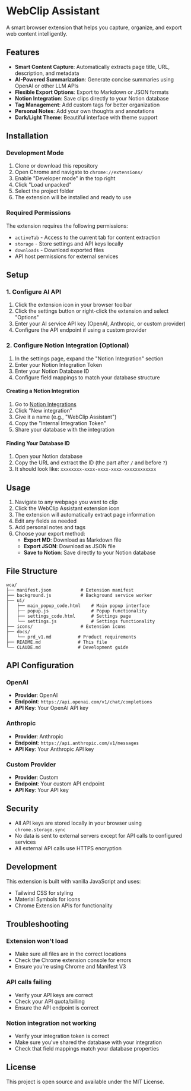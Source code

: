 # WebClip Assistant

A smart browser extension that helps you capture, organize, and export web content intelligently.

## Features

- **Smart Content Capture**: Automatically extracts page title, URL, description, and metadata
- **AI-Powered Summarization**: Generate concise summaries using OpenAI or other LLM APIs
- **Flexible Export Options**: Export to Markdown or JSON formats
- **Notion Integration**: Save clips directly to your Notion database
- **Tag Management**: Add custom tags for better organization
- **Personal Notes**: Add your own thoughts and annotations
- **Dark/Light Theme**: Beautiful interface with theme support

## Installation

### Development Mode

1. Clone or download this repository
2. Open Chrome and navigate to `chrome://extensions/`
3. Enable "Developer mode" in the top right
4. Click "Load unpacked"
5. Select the project folder
6. The extension will be installed and ready to use

### Required Permissions

The extension requires the following permissions:
- `activeTab` - Access to the current tab for content extraction
- `storage` - Store settings and API keys locally
- `downloads` - Download exported files
- API host permissions for external services

## Setup

### 1. Configure AI API

1. Click the extension icon in your browser toolbar
2. Click the settings button or right-click the extension and select "Options"
3. Enter your AI service API key (OpenAI, Anthropic, or custom provider)
4. Configure the API endpoint if using a custom provider

### 2. Configure Notion Integration (Optional)

1. In the settings page, expand the "Notion Integration" section
2. Enter your Notion Integration Token
3. Enter your Notion Database ID
4. Configure field mappings to match your database structure

#### Creating a Notion Integration

1. Go to [Notion Integrations](https://www.notion.so/my-integrations)
2. Click "New integration"
3. Give it a name (e.g., "WebClip Assistant")
4. Copy the "Internal Integration Token"
5. Share your database with the integration

#### Finding Your Database ID

1. Open your Notion database
2. Copy the URL and extract the ID (the part after `/` and before `?`)
3. It should look like: `xxxxxxxx-xxxx-xxxx-xxxx-xxxxxxxxxxxx`

## Usage

1. Navigate to any webpage you want to clip
2. Click the WebClip Assistant extension icon
3. The extension will automatically extract page information
4. Edit any fields as needed
5. Add personal notes and tags
6. Choose your export method:
   - **Export MD**: Download as Markdown file
   - **Export JSON**: Download as JSON file
   - **Save to Notion**: Save directly to your Notion database

## File Structure

```
wca/
├── manifest.json           # Extension manifest
├── background.js           # Background service worker
├── ui/
│   ├── main_popup_code.html    # Main popup interface
│   ├── popup.js                # Popup functionality
│   ├── settings_code.html      # Settings page
│   └── settings.js             # Settings functionality
├── icons/                  # Extension icons
├── docs/
│   └── prd_v1.md          # Product requirements
├── README.md              # This file
└── CLAUDE.md              # Development guide
```

## API Configuration

### OpenAI
- **Provider**: OpenAI
- **Endpoint**: `https://api.openai.com/v1/chat/completions`
- **API Key**: Your OpenAI API key

### Anthropic
- **Provider**: Anthropic
- **Endpoint**: `https://api.anthropic.com/v1/messages`
- **API Key**: Your Anthropic API key

### Custom Provider
- **Provider**: Custom
- **Endpoint**: Your custom API endpoint
- **API Key**: Your API key

## Security

- All API keys are stored locally in your browser using `chrome.storage.sync`
- No data is sent to external servers except for API calls to configured services
- All external API calls use HTTPS encryption

## Development

This extension is built with vanilla JavaScript and uses:
- Tailwind CSS for styling
- Material Symbols for icons
- Chrome Extension APIs for functionality

## Troubleshooting

### Extension won't load
- Make sure all files are in the correct locations
- Check the Chrome extension console for errors
- Ensure you're using Chrome and Manifest V3

### API calls failing
- Verify your API keys are correct
- Check your API quota/billing
- Ensure the API endpoint is correct

### Notion integration not working
- Verify your integration token is correct
- Make sure you've shared the database with your integration
- Check that field mappings match your database properties

## License

This project is open source and available under the MIT License.